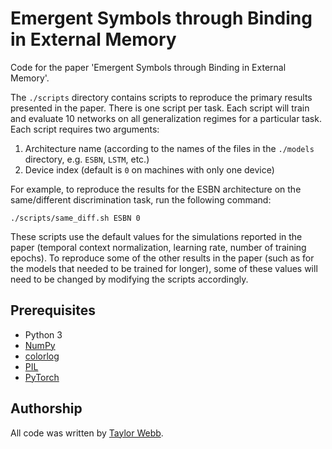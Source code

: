 # Emergent Symbols through Binding in External Memory

Code for the paper 'Emergent Symbols through Binding in External Memory'.

The `./scripts` directory contains scripts to reproduce the primary results presented in the paper. There is one script per task. Each script will train and evaluate 10 networks on all generalization regimes for a particular task. Each script requires two arguments:
1. Architecture name (according to the names of the files in the `./models` directory, e.g. `ESBN`, `LSTM`, etc.)
2. Device index (default is `0` on machines with only one device)

For example, to reproduce the results for the ESBN architecture on the same/different discrimination task, run the following command:
```
./scripts/same_diff.sh ESBN 0
```
These scripts use the default values for the simulations reported in the paper (temporal context normalization, learning rate, number of training epochs). To reproduce some of the other results in the paper (such as for the models that needed to be trained for longer), some of these values will need to be changed by modifying the scripts accordingly.

## Prerequisites

- Python 3
- [NumPy](https://numpy.org/)
- [colorlog](https://github.com/borntyping/python-colorlog)
- [PIL](https://pillow.readthedocs.io/en/3.1.x/installation.html)
- [PyTorch](https://pytorch.org/)

## Authorship

All code was written by [Taylor Webb](https://github.com/taylorwwebb). 
